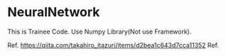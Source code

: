# NeuralNetwork

This is Trainee Code. Use Numpy Library(Not use Framework).

Ref. https://qiita.com/takahiro_itazuri/items/d2bea1c643d7cca11352
Ref. 
